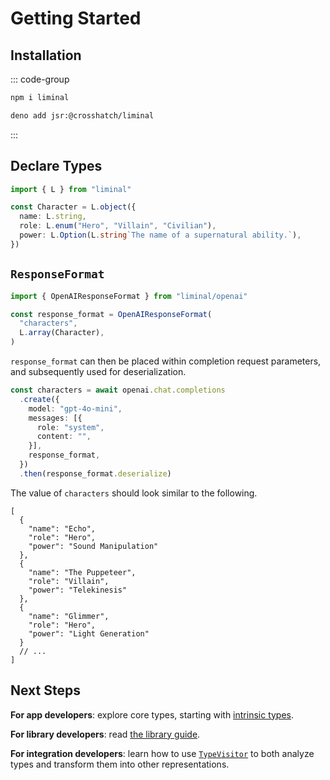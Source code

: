 # Getting Started

## Installation

::: code-group

```sh [Node.js]
npm i liminal
```

```sh [Deno]
deno add jsr:@crosshatch/liminal
```

:::

## Declare Types

```ts twoslash include supe
import { L } from "liminal"

const Character = L.object({
  name: L.string,
  role: L.enum("Hero", "Villain", "Civilian"),
  power: L.Option(L.string`The name of a supernatural ability.`),
})
```

## `ResponseFormat`

```ts
import { OpenAIResponseFormat } from "liminal/openai"

const response_format = OpenAIResponseFormat(
  "characters",
  L.array(Character),
)
```

`response_format` can then be placed within completion request parameters, and subsequently used for
deserialization.

```ts {8,10}
const characters = await openai.chat.completions
  .create({
    model: "gpt-4o-mini",
    messages: [{
      role: "system",
      content: "",
    }],
    response_format,
  })
  .then(response_format.deserialize)
```

The value of `characters` should look similar to the following.

```jsonc
[
  {
    "name": "Echo",
    "role": "Hero",
    "power": "Sound Manipulation"
  },
  {
    "name": "The Puppeteer",
    "role": "Villain",
    "power": "Telekinesis"
  },
  {
    "name": "Glimmer",
    "role": "Hero",
    "power": "Light Generation"
  }
  // ...
]
```

## Next Steps

**For app developers**: explore core types, starting with [intrinsic types](./types/intrinsics).

**For library developers**: read [the library guide](./types/libraries).

**For integration developers**: learn how to use [`TypeVisitor`](./types/visitor) to both analyze
types and transform them into other representations.
